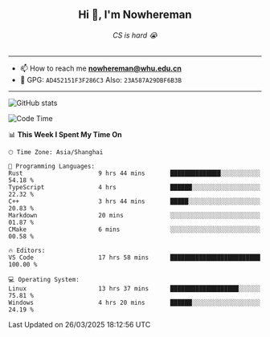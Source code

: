 <h2 align="center">Hi 👋, I'm Nowhereman</h2>
<h6 align="center">CS is hard 😭</h6>

---
- 📫 How to reach me **nowhereman@whu.edu.cn**
- 🔑 GPG: `AD452151F3F286C3`  Also: `23A587A29DBF6B3B`

---
![GitHub stats](https://github-readme-stats.vercel.app/api?username=nowherechan&theme=transparent&rank_icon=github&include_all_commits=true&count_private=true)

<!--START_SECTION:waka-->
![Code Time](http://img.shields.io/badge/Code%20Time-782%20hrs%2034%20mins-blue)

📊 **This Week I Spent My Time On** 

```text
🕑︎ Time Zone: Asia/Shanghai

💬 Programming Languages: 
Rust                     9 hrs 44 mins       ██████████████░░░░░░░░░░░   54.18 % 
TypeScript               4 hrs               ██████░░░░░░░░░░░░░░░░░░░   22.32 % 
C++                      3 hrs 44 mins       █████░░░░░░░░░░░░░░░░░░░░   20.83 % 
Markdown                 20 mins             ░░░░░░░░░░░░░░░░░░░░░░░░░   01.87 % 
CMake                    6 mins              ░░░░░░░░░░░░░░░░░░░░░░░░░   00.58 % 

🔥 Editors: 
VS Code                  17 hrs 58 mins      █████████████████████████   100.00 % 

💻 Operating System: 
Linux                    13 hrs 37 mins      ███████████████████░░░░░░   75.81 % 
Windows                  4 hrs 20 mins       ██████░░░░░░░░░░░░░░░░░░░   24.19 % 
```


 Last Updated on 26/03/2025 18:12:56 UTC
<!--END_SECTION:waka-->
